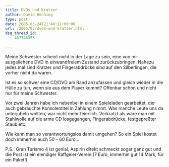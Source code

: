 ```yaml
---
title: DVDs und Kratzer
author: David Henning
type: post
date: 2005-03-24T21:40:11+00:00
url: /2005/03/dvds-und-kratzer.html
dsq_thread_id:
  - 467746353

---
```

Meine Schwester scheint nicht in der Lage zu sein, eine von mir ausgeliehene DVD in einwandfreiem Zustand zurückzubringen. Nahezu jedes mal sind Kratzer und Fingerabdrücke sind auf den Silberlingen, die vorher nicht da waren.
  
Ist es so schwer eine CD/DVD am Rand anzufassen und gleich wieder in die Hülle zu tun, wenn sie aus dem Player kommt? Offenbar schon und nicht nur für meine Schwester.
  
Vor zwei Jahren habe ich nebenbei in einem Spieleladen gearbeitet, der auch gebrauchte Konsolentitel in Zahlung nimmt. Was manche Leute uns da unterjubeln wollten, war nicht mehr feierlich. Verkratzt als wäre man mit Stahlwolle auf die arme CD losgegangen, Fingerabdrücke, festgepreßter Staub etc.
  
Wie kann man so verantwortungslos damit umgehen? So ein Spiel kostet doch immerhin auch 50 &#8211; 60 Euro&#8230;

P.S.: Gran Turismo 4 ist genial, Aspirin direkt schmeckt sogar ganz gut und die Post ist ein elendiger Raffgeier-Verein (7 Euro, immerhin gut 14 Mark, für ein Paket!).